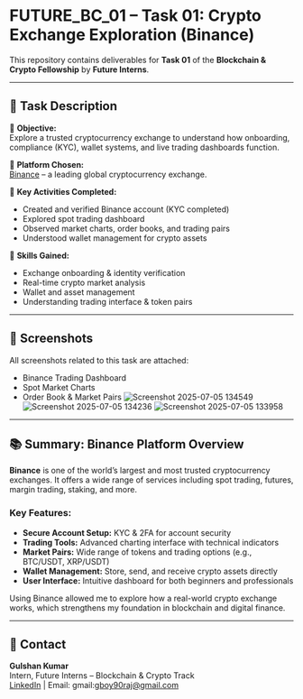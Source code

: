 # FUTURE_BC_01 – Task 01: Crypto Exchange Exploration (Binance)

This repository contains deliverables for **Task 01** of the **Blockchain & Crypto Fellowship** by **Future Interns**.

---

## 📌 Task Description

🔹 **Objective:**  
Explore a trusted cryptocurrency exchange to understand how onboarding, compliance (KYC), wallet systems, and live trading dashboards function.

🔹 **Platform Chosen:**  
[Binance](https://www.binance.com) – a leading global cryptocurrency exchange.

🔹 **Key Activities Completed:**
- Created and verified Binance account (KYC completed)
- Explored spot trading dashboard
- Observed market charts, order books, and trading pairs
- Understood wallet management for crypto assets

🔹 **Skills Gained:**
- Exchange onboarding & identity verification  
- Real-time crypto market analysis  
- Wallet and asset management  
- Understanding trading interface & token pairs

---

## 📸 Screenshots

All screenshots related to this task are attached:
- Binance Trading Dashboard  
- Spot Market Charts  
- Order Book & Market Pairs
![Screenshot 2025-07-05 134549](https://github.com/user-attachments/assets/d78588a5-34d5-45ba-8012-c9cdbd71c30d)
![Screenshot 2025-07-05 134236](https://github.com/user-attachments/assets/37cc2372-3afa-4d83-9547-6f1341ccb4d1)
![Screenshot 2025-07-05 133958](https://github.com/user-attachments/assets/eee1c981-b5c7-4e17-88cf-bfc023a60c35)
---

## 📚 Summary: Binance Platform Overview

**Binance** is one of the world’s largest and most trusted cryptocurrency exchanges. It offers a wide range of services including spot trading, futures, margin trading, staking, and more.

### Key Features:
- **Secure Account Setup:** KYC & 2FA for account security  
- **Trading Tools:** Advanced charting interface with technical indicators  
- **Market Pairs:** Wide range of tokens and trading options (e.g., BTC/USDT, XRP/USDT)  
- **Wallet Management:** Store, send, and receive crypto assets directly  
- **User Interface:** Intuitive dashboard for both beginners and professionals  

Using Binance allowed me to explore how a real-world crypto exchange works, which strengthens my foundation in blockchain and digital finance.

---

## 📩 Contact

**Gulshan Kumar**  
Intern, Future Interns – Blockchain & Crypto Track  
[LinkedIn](https://linkedin.com/in/gulshan90) | Email: gmail:gboy90raj@gmail.com 



